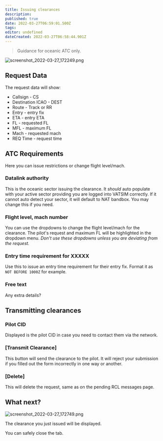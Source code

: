 ```yaml
---
title: Issuing clearances
description: 
published: true
date: 2022-03-27T06:59:01.500Z
tags: 
editor: undefined
dateCreated: 2022-03-27T06:58:44.901Z
---
```


> Guidance for oceanic ATC only.
> 
![screenshot_2022-03-27_172249.png](/assets/nattrak/screenshot_2022-03-27_172249.png)

## Request Data

The request data will show:

* Callsign - CS
* Destination ICAO - DEST
* Route - Track or RR
* Entry - entry fix
* ETA - entry ETA
* FL - requested FL
* MFL - maximum FL
* Mach - requested mach
* REQ Time - request time

## ATC Requirements

Here you can issue restrictions or change flight level/mach.

### Datalink authority

This is the oceanic sector issuing the clearance. It *should* auto populate with your active sector providing you are logged into VATSIM correctly. If it cannot auto detect your sector, it will default to NAT bandbox. You may change this if you need. 

### Flight level, mach number

You can use the dropdowns to change the flight level/mach for the clearance. The pilot's request and maximum FL will be highlighted in the dropdown menu. *Don't use these dropdowns unless you are deviating from the request.*

### Entry time requirement for XXXXX

Use this to issue an entry time requirement for their entry fix. Format it as `NOT BEFORE 1000Z` for example. 

### Free text

Any extra details?

## Transmitting clearances

### Pilot CID

Displayed is the pilot CID in case you need to contact them via the network.

### **[Transmit Clearance]**

This button will send the clearance to the pilot. It will reject your submission if you filled out the form incorrectly in one way or another.

### [Delete]

This will delete the request, same as on the pending RCL messages page.

## What next?

![screenshot_2022-03-27_172749.png](/assets/nattrak/screenshot_2022-03-27_172749.png)

The clearance you just issued will be displayed. 

You can safely close the tab.

